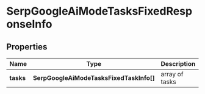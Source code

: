 # SerpGoogleAiModeTasksFixedResponseInfo

## Properties

| Name | Type | Description | Notes |
|------------ | ------------- | ------------- | -------------|
**tasks** | **SerpGoogleAiModeTasksFixedTaskInfo[]** | array of tasks |[optional]|